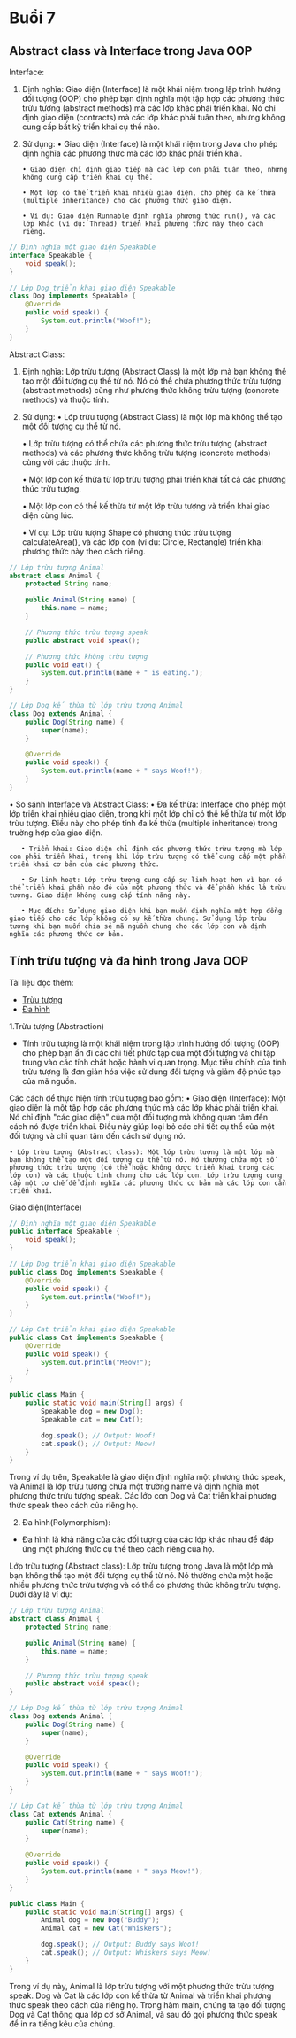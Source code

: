 ﻿# Buổi 7

## Abstract class và Interface trong Java OOP

Interface:
1. Định nghĩa: Giao diện (Interface) là một khái niệm trong lập trình hướng đối tượng (OOP) cho phép bạn định nghĩa một tập hợp các phương thức trừu tượng (abstract methods) mà các lớp khác phải triển khai. Nó chỉ định giao diện (contracts) mà các lớp khác phải tuân theo, nhưng không cung cấp bất kỳ triển khai cụ thể nào.
2. Sử dụng: 
       • Giao diện (Interface) là một khái niệm trong Java cho phép định nghĩa các phương thức mà các lớp khác phải triển khai. 
       
       • Giao diện chỉ định giao tiếp mà các lớp con phải tuân theo, nhưng không cung cấp triển khai cụ thể. 	
       
       • Một lớp có thể triển khai nhiều giao diện, cho phép đa kế thừa (multiple inheritance) cho các phương thức giao diện. 

       • Ví dụ: Giao diện Runnable định nghĩa phương thức run(), và các lớp khác (ví dụ: Thread) triển khai phương thức này theo cách riêng.

```java
// Định nghĩa một giao diện Speakable
interface Speakable {
    void speak();
}

// Lớp Dog triển khai giao diện Speakable
class Dog implements Speakable {
    @Override
    public void speak() {
        System.out.println("Woof!");
    }
}
```


Abstract Class:
1. Định nghĩa: Lớp trừu tượng (Abstract Class) là một lớp mà bạn không thể tạo một đối tượng cụ thể từ nó. Nó có thể chứa phương thức trừu tượng (abstract methods) cũng như phương thức không trừu tượng (concrete methods) và thuộc tính.
2. Sử dụng:
	• Lớp trừu tượng (Abstract Class) là một lớp mà không thể tạo một đối tượng cụ thể từ nó. 

	• Lớp trừu tượng có thể chứa các phương thức trừu tượng (abstract methods) và các phương thức không trừu tượng (concrete methods) cùng với các thuộc tính. 

	• Một lớp con kế thừa từ lớp trừu tượng phải triển khai tất cả các phương thức trừu tượng. 

	• Một lớp con có thể kế thừa từ một lớp trừu tượng và triển khai giao diện cùng lúc. 

	• Ví dụ: Lớp trừu tượng Shape có phương thức trừu tượng calculateArea(), và các lớp con (ví dụ: Circle, Rectangle) triển khai phương thức này theo cách riêng.


```java
// Lớp trừu tượng Animal
abstract class Animal {
    protected String name;

    public Animal(String name) {
        this.name = name;
    }

    // Phương thức trừu tượng speak
    public abstract void speak();

    // Phương thức không trừu tượng
    public void eat() {
        System.out.println(name + " is eating.");
    }
}

// Lớp Dog kế thừa từ lớp trừu tượng Animal
class Dog extends Animal {
    public Dog(String name) {
        super(name);
    }

    @Override
    public void speak() {
        System.out.println(name + " says Woof!");
    }
}
```

• So sánh Interface và Abstract Class: 
       • Đa kế thừa: Interface cho phép một lớp triển khai nhiều giao diện, trong khi một lớp chỉ có thể kế thừa từ một lớp trừu tượng. Điều này cho phép tính đa kế thừa (multiple inheritance) trong trường hợp của giao diện. 

       • Triển khai: Giao diện chỉ định các phương thức trừu tượng mà lớp con phải triển khai, trong khi lớp trừu tượng có thể cung cấp một phần triển khai cơ bản của các phương thức. 

       • Sự linh hoạt: Lớp trừu tượng cung cấp sự linh hoạt hơn vì bạn có thể triển khai phần nào đó của một phương thức và để phần khác là trừu tượng. Giao diện không cung cấp tính năng này. 

       • Mục đích: Sử dụng giao diện khi bạn muốn định nghĩa một hợp đồng giao tiếp cho các lớp không có sự kế thừa chung. Sử dụng lớp trừu tượng khi bạn muốn chia sẻ mã nguồn chung cho các lớp con và định nghĩa các phương thức cơ bản.



## Tính trừu tượng và đa hình trong Java OOP

Tài liệu đọc thêm:
- [Trừu tượng](https://freetuts.net/tinh-truu-tuong-abstraction-trong-java-1138.html)
- [Đa hình](https://viettuts.vn/java/tinh-da-hinh-trong-java)

1.Trừu tượng (Abstraction) 
- Tính trừu tượng là một khái niệm trong lập trình hướng đối tượng (OOP) cho phép bạn ẩn đi các chi tiết phức tạp của một đối tượng và chỉ tập trung vào các tính chất hoặc hành vi quan trọng. Mục tiêu chính của tính trừu tượng là đơn giản hóa việc sử dụng đối tượng và giảm độ phức tạp của mã nguồn.

Các cách để thực hiện tính trừu tượng bao gồm:
	• Giao diện (Interface): Một giao diện là một tập hợp các phương thức mà các lớp khác phải triển khai. Nó chỉ định "các giao diện" của một đối tượng mà không quan tâm đến cách nó được triển khai. Điều này giúp loại bỏ các chi tiết cụ thể của một đối tượng và chỉ quan tâm đến cách sử dụng nó.

	• Lớp trừu tượng (Abstract class): Một lớp trừu tượng là một lớp mà bạn không thể tạo một đối tượng cụ thể từ nó. Nó thường chứa một số phương thức trừu tượng (có thể hoặc không được triển khai trong các lớp con) và các thuộc tính chung cho các lớp con. Lớp trừu tượng cung cấp một cơ chế để định nghĩa các phương thức cơ bản mà các lớp con cần triển khai.



Giao diện(Interface)

```java
// Định nghĩa một giao diện Speakable
public interface Speakable {
    void speak();
}

// Lớp Dog triển khai giao diện Speakable
public class Dog implements Speakable {
    @Override
    public void speak() {
        System.out.println("Woof!");
    }
}

// Lớp Cat triển khai giao diện Speakable
public class Cat implements Speakable {
    @Override
    public void speak() {
        System.out.println("Meow!");
    }
}

public class Main {
    public static void main(String[] args) {
        Speakable dog = new Dog();
        Speakable cat = new Cat();

        dog.speak(); // Output: Woof!
        cat.speak(); // Output: Meow!
    }
}
```

Trong ví dụ trên, Speakable là giao diện định nghĩa một phương thức speak, và Animal là lớp trừu tượng chứa một trường name và định nghĩa một phương thức trừu tượng speak. Các lớp con Dog và Cat triển khai phương thức speak theo cách của riêng họ.

2. Đa hình(Polymorphism):

- Đa hình là khả năng của các đối tượng của các lớp khác nhau để đáp ứng một phương thức cụ thể theo cách riêng của họ.

Lớp trừu tượng (Abstract class): 
Lớp trừu tượng trong Java là một lớp mà bạn không thể tạo một đối tượng cụ thể từ nó. Nó thường chứa một hoặc nhiều phương thức trừu tượng và có thể có phương thức không trừu tượng. Dưới đây là ví dụ:

```java
// Lớp trừu tượng Animal
abstract class Animal {
    protected String name;

    public Animal(String name) {
        this.name = name;
    }

    // Phương thức trừu tượng speak
    public abstract void speak();
}

// Lớp Dog kế thừa từ lớp trừu tượng Animal
class Dog extends Animal {
    public Dog(String name) {
        super(name);
    }

    @Override
    public void speak() {
        System.out.println(name + " says Woof!");
    }
}

// Lớp Cat kế thừa từ lớp trừu tượng Animal
class Cat extends Animal {
    public Cat(String name) {
        super(name);
    }

    @Override
    public void speak() {
        System.out.println(name + " says Meow!");
    }
}

public class Main {
    public static void main(String[] args) {
        Animal dog = new Dog("Buddy");
        Animal cat = new Cat("Whiskers");

        dog.speak(); // Output: Buddy says Woof!
        cat.speak(); // Output: Whiskers says Meow!
    }
} 
```

Trong ví dụ này, Animal là lớp trừu tượng với một phương thức trừu tượng speak. Dog và Cat là các lớp con kế thừa từ Animal và triển khai phương thức speak theo cách của riêng họ. Trong hàm main, chúng ta tạo đối tượng Dog và Cat thông qua lớp cơ sở Animal, và sau đó gọi phương thức speak để in ra tiếng kêu của chúng.

